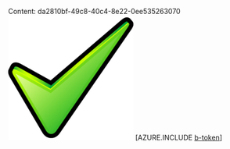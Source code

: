 Content: da2810bf-49c8-40c4-8e22-0ee535263070![image](1e4c5438-cdcb-45ae-b9b7-7b8b9efc9b30.png)
[AZURE.INCLUDE [b-token](08a4b95f-29fe-4afa-9345-401f93b76657.md)]
